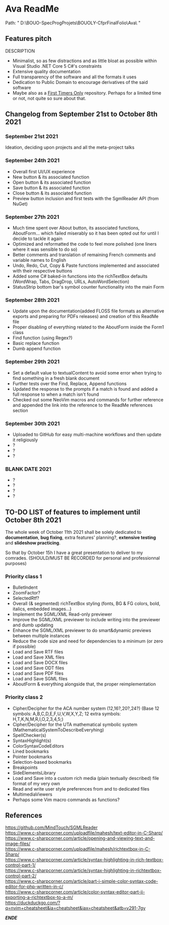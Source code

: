 
# Ava ReadMe

Path: " D:\BOUO-SpecProgProjets\BOUOLY-CfprFinalFolio\Ava\ "  

## Features pitch

DESCRIPTION
* Minimalist, so as few distractions and as little bloat as possible within Visual Studio .NET Core 5 C#'s constraints
* Extensive quality documentation
* Full transparency of the software and all the formats it uses
* Dedication to Public Domain to encourage derivatives of the said software
* Maybe also as a [First Timers Only](https://www.firsttimersonly.com/) repository. Perhaps for a limited time or not, not quite so sure about that.

## Changelog from September 21st to October 8th 2021

### September 21st 2021

Ideation, deciding upon projects and all the meta-project talks

### September 24th 2021

* Overall first UI/UX experience
* New button & its associated function
* Open button & its associated function
* Save button & its associated function
* Close button & its associated function
* Preview button inclusion and first tests with the SgmlReader API (from NuGet)

### September 27th 2021

* Much time spent over About button, its associated functions, AboutForm... which failed miserably so it has been opted out for until I decide to tackle it again
* Optimized and reformatted the code to feel more polished (one liners where it was sensible to do so)
* Better comments and translation of remaining French comments and variable names to English 
* Undo, Redo, Cut, Copy & Paste functions implemented and associated with their respective buttons
* Added some C# baked-in functions into the richTextBox defaults (WordWrap, Tabs, DragDrop, URLs, AutoWordSelection)
* StatusStrip bottom bar's symbol counter functionality into the main Form

### September 28th 2021

* Update upon the documentation(added FLOSS file formats as alternative exports and preparing for PDFs releases) and creation of this ReadMe file
* Proper disabling of everything related to the AboutForm inside the Form1 class
* Find function (using Regex?)
* Basic replace function
* Dumb append function

### September 29th 2021

* Set a default value to textualContent to avoid some error when trying to find something in a fresh blank document
* Further tests over the Find, Replace, Append functions
* Updated the response to the prompts if a match is found and added a full response to when a match isn't found
* Checked out some NeoVim macros and commands for further reference and appended the link into the reference to the ReadMe references section

### September 30th 2021

* Uploaded to GitHub for easy multi-machine workflows and then update it religiously
* ?
* ?
* ?

### BLANK DATE 2021

* ?
* ?
* ?
* ?

## TO-DO LIST of features to implement until October 8th 2021

The whole week of October 11th 2021 shall be solely dedicated to **documentation**, **bug fixing**, extra features' planning?, **extensive testing** and **slideshow practicing**.

So that by October 15h I have a great presentation to deliver to my comrades. (SHOULD/MUST BE RECORDED for personal and professionnal purposes)

### Priority class 1

* BulletIndent
* ZoomFactor?
* SelectedRtf?
* Overall (& segmented) richTextBox styling
(fonts, BG & FG colors, bold, italics, embedded images...)
* Implement the SGML/XML Read-only previewer
* Improve the SGML/XML previewer to include writing into the previewer and dumb updating
* Enhance the SGML/XML previewer to do smart&dynamic previews between multiple instances
* Reduce the code size and need for dependencies to a minimum (or zero if possible)
* Load and Save RTF files
* Load and Save XML files
* Load and Save DOCX files
* Load and Save ODT files
* Load and Save PDF files
* Load and Save SGML files
* AboutForm & everything alongside that, the proper reimplementation

### Priority class 2

* Cipher/Decipher for the ACA number system (12,16?,20?,24?) (Base 12 symbols: A,B,C,D,E,F,U,V,W,X,Y,Z; 12 extra symbols: H,T,K,N,M,R,I,O,2,3,4,5;)
* Cipher/Decipher for the UTA mathematical symbolic system (MathematicalSystemToDescribeEveryhing)
* SpellChecker(s)
* SyntaxHighlight(s)
* ColorSyntaxCodeEditors
* Lined bookmarks
* Pointer bookmarks
* Selection-based bookmarks
* Breakpoints
* SideElementsLibrary
* Load and Save into a custom rich media (plain textually described) file format of my very own
* Read and write user style preferences from and to dedicated files
* MultimediaViewers
* Perhaps some Vim macro commands as functions?

## References

https://github.com/MindTouch/SGMLReader  
https://www.c-sharpcorner.com/uploadfile/mahesh/text-editor-in-C-Sharp/  
https://www.c-sharpcorner.com/article/opening-and-viewing-text-and-image-files/  
https://www.c-sharpcorner.com/uploadfile/mahesh/richtextbox-in-C-Sharp/  
https://www.c-sharpcorner.com/article/syntax-highlighting-in-rich-textbox-control-part-1/  
https://www.c-sharpcorner.com/article/syntax-highlighting-in-richtextbox-control-part-2/  
https://www.c-sharpcorner.com/article/part-i-simple-color-syntax-code-editor-for-php-written-in-c/  
https://www.c-sharpcorner.com/article/color-syntax-editor-part-ii-exporting-a-richtextbox-to-a-m/  
https://duckduckgo.com/?q=nvim+cheatsheet&ia=cheatsheet&iax=cheatsheet&atb=v291-7gy

***ENDE***
